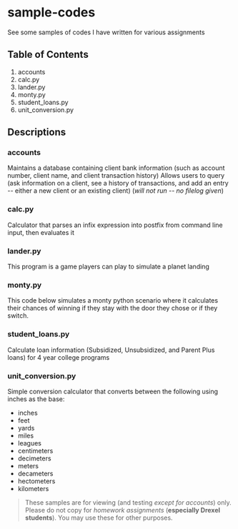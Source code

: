 # sample-codes
See some samples of codes I have written for various assignments 

## Table of Contents
1. accounts 
2. calc.py
3. lander.py
4. monty.py
5. student_loans.py
6. unit_conversion.py
 
## Descriptions
### accounts
Maintains a database containing client bank information (such as account number, client name, and client transaction history)
Allows users to query (ask information on a client, see a history of transactions, and add an entry -- either a new client or an existing client) (_will not run -- no filelog given_)

### calc.py
Calculator that parses an infix expression into postfix from command line input, then evaluates it 

### lander.py
This program is a game players can play to simulate a planet landing

### monty.py
This code below simulates a monty python scenario where it calculates their chances of winning if they stay with the door they chose or if  they switch.

### student_loans.py
Calculate loan information (Subsidized, Unsubsidized, and Parent Plus loans) for 4 year college programs 

### unit_conversion.py
Simple conversion calculator that converts between the following using inches as the base: 
* inches 
* feet
* yards
* miles
* leagues
* centimeters
* decimeters
* meters
* decameters
* hectometers
* kilometers

> These samples are for viewing (and testing _except for accounts_) only. Please do not copy for _homework assignments_ (__especially  Drexel students__). You may use these for other purposes. 